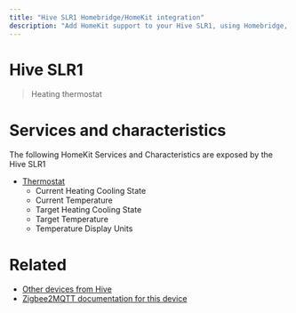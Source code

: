 ```yaml
---
title: "Hive SLR1 Homebridge/HomeKit integration"
description: "Add HomeKit support to your Hive SLR1, using Homebridge, Zigbee2MQTT and homebridge-z2m."
---
```

<!---
This file has been GENERATED using src/docgen/docgen.ts
DO NOT EDIT THIS FILE MANUALLY!
-->
# Hive SLR1
> Heating thermostat


# Services and characteristics
The following HomeKit Services and Characteristics are exposed by
the Hive SLR1

* [Thermostat](../../climate.md)
  * Current Heating Cooling State
  * Current Temperature
  * Target Heating Cooling State
  * Target Temperature
  * Temperature Display Units


# Related
* [Other devices from Hive](../index.md#hive)
* [Zigbee2MQTT documentation for this device](https://www.zigbee2mqtt.io/devices/SLR1.html)